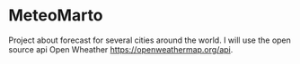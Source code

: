 # MeteoMarto
Project about forecast for several cities around the world.
I will use the open source api Open Wheather https://openweathermap.org/api.

